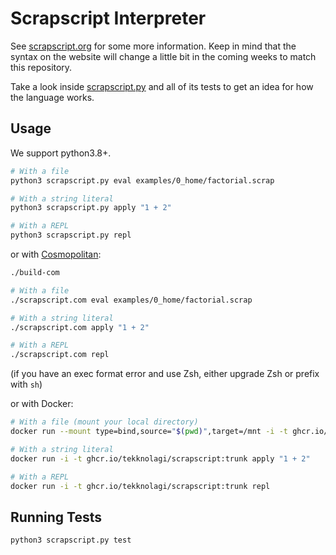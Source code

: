 # Scrapscript Interpreter

See [scrapscript.org](https://scrapscript.org/) for some more information. Keep
in mind that the syntax on the website will change a little bit in the coming
weeks to match this repository.

Take a look inside [scrapscript.py](src/scrapscript/scrapscript.py) and all of its tests to get
an idea for how the language works.

## Usage

We support python3.8+.

```bash
# With a file
python3 scrapscript.py eval examples/0_home/factorial.scrap

# With a string literal
python3 scrapscript.py apply "1 + 2"

# With a REPL
python3 scrapscript.py repl
```

or with [Cosmopolitan](https://justine.lol/cosmopolitan/index.html):

```bash
./build-com

# With a file
./scrapscript.com eval examples/0_home/factorial.scrap

# With a string literal
./scrapscript.com apply "1 + 2"

# With a REPL
./scrapscript.com repl
```

(if you have an exec format error and use Zsh, either upgrade Zsh or prefix
with `sh`)

or with Docker:

```bash
# With a file (mount your local directory)
docker run --mount type=bind,source="$(pwd)",target=/mnt -i -t ghcr.io/tekknolagi/scrapscript:trunk eval /mnt/examples/0_home/factorial.scrap

# With a string literal
docker run -i -t ghcr.io/tekknolagi/scrapscript:trunk apply "1 + 2"

# With a REPL
docker run -i -t ghcr.io/tekknolagi/scrapscript:trunk repl
```

## Running Tests

```bash
python3 scrapscript.py test
```
